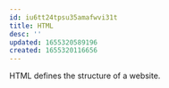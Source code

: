 ```yaml
---
id: iu6tt24tpsu35amafwvi31t
title: HTML
desc: ''
updated: 1655320589196
created: 1655320116656
---
```


HTML defines the structure of a website.
